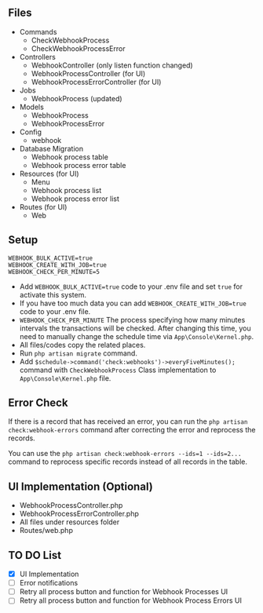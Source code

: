 ## Files

- Commands
  - CheckWebhookProcess
  - CheckWebhookProcessError
- Controllers
  - WebhookController (only listen function changed)
  - WebhookProcessController (for UI)
  - WebhookProcessErrorController (for UI)
- Jobs
  - WebhookProcess (updated)
- Models
  - WebhookProcess
  - WebhookProcessError
- Config
  - webhook
- Database Migration
  - Webhook process table
  - Webhook process error table
- Resources (for UI)
  - Menu
  - Webhook process list
  - Webhook process error list
- Routes (for UI)
  - Web

## Setup

```dotenv
WEBHOOK_BULK_ACTIVE=true
WEBHOOK_CREATE_WITH_JOB=true
WEBHOOK_CHECK_PER_MINUTE=5
```

- Add `WEBHOOK_BULK_ACTIVE=true` code to your .env file and set `true` for activate this system.
- If you have too much data you can add `WEBHOOK_CREATE_WITH_JOB=true` code to your .env file.
- `WEBHOOK_CHECK_PER_MINUTE` The process specifying how many minutes intervals the transactions will be checked. After changing this time, you need to manually change the schedule time via `App\Console\Kernel.php`.
- All files/codes copy the related places.
- Run `php artisan migrate` command.
- Add `$schedule->command('check:webhooks')->everyFiveMinutes();` command with `CheckWebhookProcess` Class implementation to `App\Console\Kernel.php` file.

## Error Check

If there is a record that has received an error, you can run the `php artisan check:webhook-errors` command after correcting the error and reprocess the records.

You can use the `php artisan check:webhook-errors --ids=1 --ids=2...` command to reprocess specific records instead of all records in the table.

## UI Implementation (Optional)
- WebhookProcessController.php
- WebhookProcessErrorController.php
- All files under resources folder
- Routes/web.php

## TO DO List

- [x] UI Implementation
- [ ] Error notifications
- [ ] Retry all process button and function for Webhook Processes UI
- [ ] Retry all process button and function for Webhook Process Errors UI